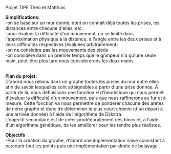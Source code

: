 Projet TIPE Théo et Matthias

<b>Simplifications:</b><br>
-on se base sur un mur donné, dont on connaît déjà toutes les prises, les distances entre chacune d'elles, etc.<br>
-pour évaluer la difficulté d'un mouvement, on se limite dans l'approximation physique à la distance, à l'angle entre les deux prises et à leurs difficultés respectives (évaluées arbitrairement)<br>
-on ne considère pas les mouvements des pieds<br>
-on considère dans un premier temps que le grimpeur n'a qu'une seule main, peut-être plus tard nous considérerons les deux mains<br><br>

<b>Plan du projet:</b><br>
D'abord nous relions dans un graphe toutes les prises du mur entre elles afin de savoir lesquelles sont atteignables à partir d'une prise donnée. À partir de là, nous définissons une fonction H d'heuristique qui nous permet d'évaluer la difficulté d'un mouvement, puis que nous raffinerons au fur et à mesure. Cette fonction va nous permettre de pondérer chacune des arêtes de notre graphe et donc de déterminer le plus court chemin (d'un départ à une arrivée donnée) à l'aide de l'algorithme de Dijkstra.<br>
L'objectif secondaire est de créer prodéduralement des blocs et, à l'aide d'un algorithme génétique, de les améliorer pour les rendre plus réalistes.<br>

<b>Objectifs</b><br>
-Pour la création du graphe, d'abord une implémentation naïve consistant à parcourir tout les points puis une implémentation par droite de balayage<br>
